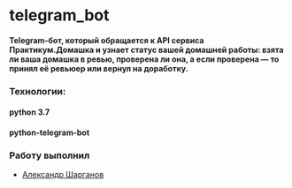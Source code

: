 # telegram_bot


#### Telegram-бот, который обращается к API сервиса Практикум.Домашка и узнает статус вашей домашней работы: взята ли ваша домашка в ревью, проверена ли она, а если проверена — то принял её ревьюер или вернул на доработку.


### Технологии:
#### python 3.7
#### python-telegram-bot

### Работу выполнил
- [Александр Шарганов](https://github.com/AlexandrSharganov)
